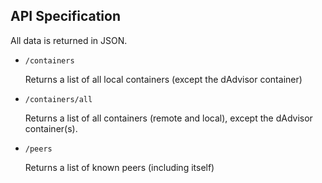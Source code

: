 ## API Specification
All data is returned in JSON.

- `/containers`

  Returns a list of all local containers (except the dAdvisor container)

- `/containers/all`

  Returns a list of all containers (remote and local), except the dAdvisor container(s).

- `/peers`

  Returns a list of known peers (including itself)